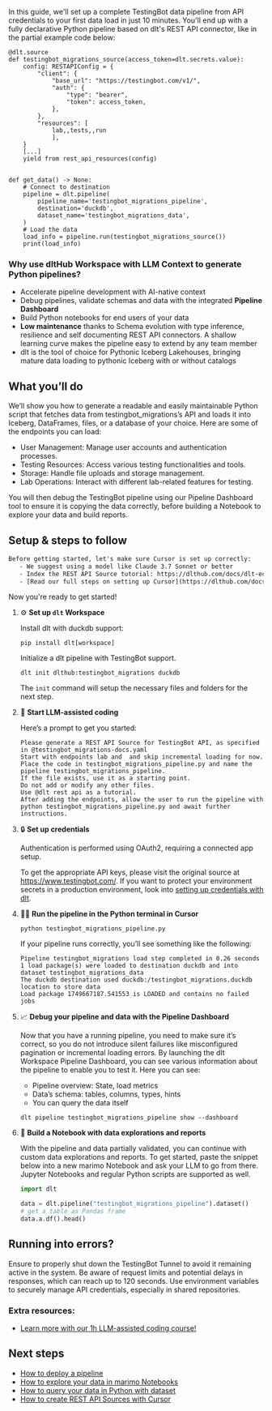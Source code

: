 In this guide, we'll set up a complete TestingBot data pipeline from API credentials to your first data load in just 10 minutes. You'll end up with a fully declarative Python pipeline based on dlt's REST API connector, like in the partial example code below:

```python-outcome
@dlt.source
def testingbot_migrations_source(access_token=dlt.secrets.value):
    config: RESTAPIConfig = {
        "client": {
            "base_url": "https://testingbot.com/v1/",
            "auth": {
                "type": "bearer",
                "token": access_token,
            },
        },
        "resources": [
            lab,,tests,,run
            ],
    }
    [...]
    yield from rest_api_resources(config)


def get_data() -> None:
    # Connect to destination
    pipeline = dlt.pipeline(
        pipeline_name='testingbot_migrations_pipeline',
        destination='duckdb',
        dataset_name='testingbot_migrations_data', 
    )
    # Load the data
    load_info = pipeline.run(testingbot_migrations_source())
    print(load_info) 
```

### Why use dltHub Workspace with LLM Context to generate Python pipelines?

- Accelerate pipeline development with AI-native context
- Debug pipelines, validate schemas and data with the integrated **Pipeline Dashboard**
- Build Python notebooks for end users of your data
- **Low maintenance** thanks to Schema evolution with type inference, resilience and self documenting REST API connectors. A shallow learning curve makes the pipeline easy to extend by any team member
- dlt is the tool of choice for Pythonic Iceberg Lakehouses, bringing mature data loading to pythonic Iceberg with or without catalogs

## What you’ll do

We’ll show you how to generate a readable and easily maintainable Python script that fetches data from testingbot_migrations’s API and loads it into Iceberg, DataFrames, files, or a database of your choice. Here are some of the endpoints you can load:

- User Management: Manage user accounts and authentication processes.
- Testing Resources: Access various testing functionalities and tools.
- Storage: Handle file uploads and storage management.
- Lab Operations: Interact with different lab-related features for testing.

You will then debug the TestingBot pipeline using our Pipeline Dashboard tool to ensure it is copying the data correctly, before building a Notebook to explore your data and build reports.

## Setup & steps to follow

```default
Before getting started, let's make sure Cursor is set up correctly:
   - We suggest using a model like Claude 3.7 Sonnet or better
   - Index the REST API Source tutorial: https://dlthub.com/docs/dlt-ecosystem/verified-sources/rest_api/ and add it to context as **@dlt rest api**
   - [Read our full steps on setting up Cursor](https://dlthub.com/docs/dlt-ecosystem/llm-tooling/cursor-restapi#23-configuring-cursor-with-documentation)
```

Now you're ready to get started!

1. ⚙️ **Set up `dlt` Workspace**
    
    Install dlt with duckdb support:
    ```shell
    pip install dlt[workspace]
    ```

    Initialize a dlt pipeline with TestingBot support.
    ```shell
    dlt init dlthub:testingbot_migrations duckdb
    ```

    The `init` command will setup the necessary files and folders for the next step.
    
2. 🤠 **Start LLM-assisted coding**
    
    Here’s a prompt to get you started:
    
    ```prompt
    Please generate a REST API Source for TestingBot API, as specified in @testingbot_migrations-docs.yaml 
    Start with endpoints lab and  and skip incremental loading for now. 
    Place the code in testingbot_migrations_pipeline.py and name the pipeline testingbot_migrations_pipeline. 
    If the file exists, use it as a starting point. 
    Do not add or modify any other files. 
    Use @dlt rest api as a tutorial. 
    After adding the endpoints, allow the user to run the pipeline with python testingbot_migrations_pipeline.py and await further instructions.
    ```

    
3. 🔒 **Set up credentials** 
    
    Authentication is performed using OAuth2, requiring a connected app setup.
    
    To get the appropriate API keys, please visit the original source at https://www.testingbot.com/.
    If you want to protect your environment secrets in a production environment, look into [setting up credentials with dlt](https://dlthub.com/docs/walkthroughs/add_credentials).
    
4. 🏃‍♀️ **Run the pipeline in the Python terminal in Cursor**
    
    ```shell
    python testingbot_migrations_pipeline.py
    ```
    
    If your pipeline runs correctly, you’ll see something like the following:
    
    ```shell
    Pipeline testingbot_migrations load step completed in 0.26 seconds
    1 load package(s) were loaded to destination duckdb and into dataset testingbot_migrations_data
    The duckdb destination used duckdb:/testingbot_migrations.duckdb location to store data
    Load package 1749667187.541553 is LOADED and contains no failed jobs
    ```
    
5. 📈 **Debug your pipeline and data with the Pipeline Dashboard**

    Now that you have a running pipeline, you need to make sure it’s correct, so you do not introduce silent failures like misconfigured pagination or incremental loading errors. By launching the dlt Workspace Pipeline Dashboard, you can see various information about the pipeline to enable you to test it. Here you can see:
    - Pipeline overview: State, load metrics
    - Data’s schema: tables, columns, types, hints
    - You can query the data itself
    
    ```shell
    dlt pipeline testingbot_migrations_pipeline show --dashboard
    ```
    
6. 🐍 **Build a Notebook with data explorations and reports**

    With the pipeline and data partially validated, you can continue with custom data explorations and reports. To get started, paste the snippet below into a new marimo Notebook and ask your LLM to go from there. Jupyter Notebooks and regular Python scripts are supported as well.

    
    ```python
    import dlt

   data = dlt.pipeline("testingbot_migrations_pipeline").dataset()
   # get a table as Pandas frame
   data.a.df().head()
    ```

## Running into errors?

Ensure to properly shut down the TestingBot Tunnel to avoid it remaining active in the system. Be aware of request limits and potential delays in responses, which can reach up to 120 seconds. Use environment variables to securely manage API credentials, especially in shared repositories.

### Extra resources:

- [Learn more with our 1h LLM-assisted coding course!](https://www.youtube.com/watch?v=GGid70rnJuM)

## Next steps

- [How to deploy a pipeline](https://dlthub.com/docs/walkthroughs/deploy-a-pipeline)
- [How to explore your data in marimo Notebooks](https://dlthub.com/docs/general-usage/dataset-access/marimo)
- [How to query your data in Python with dataset](https://dlthub.com/docs/general-usage/dataset-access/dataset)
- [How to create REST API Sources with Cursor](https://dlthub.com/docs/dlt-ecosystem/llm-tooling/cursor-restapi)